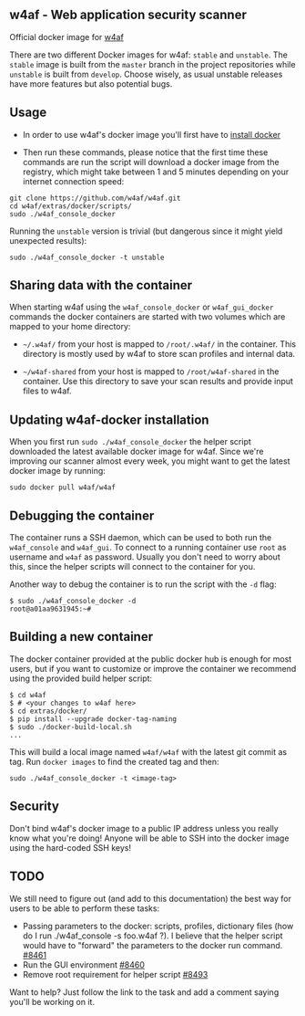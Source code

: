 ## w4af - Web application security scanner
Official docker image for [w4af](http://w4af.net/)

There are two different Docker images for w4af: `stable` and `unstable`. The
`stable` image is built from the `master` branch in the project repositories while
`unstable` is built from `develop`. Choose wisely, as usual unstable releases have
more features but also potential bugs.

## Usage

 * In order to use w4af's docker image you'll first have to
 [install docker](http://docs.docker.com/installation/)
 
 * Then run these commands, please notice that the first time these commands are
 run the script will download a docker image from the registry, which might take
 between 1 and 5 minutes depending on your internet connection speed:

```
git clone https://github.com/w4af/w4af.git
cd w4af/extras/docker/scripts/
sudo ./w4af_console_docker
```

Running the `unstable` version is trivial (but dangerous since it might yield
unexpected results):

```
sudo ./w4af_console_docker -t unstable
```

## Sharing data with the container

When starting w4af using the `w4af_console_docker` or `w4af_gui_docker` commands
the docker containers are started with two volumes which are mapped to your
home directory:

 * `~/.w4af/` from your host is mapped to `/root/.w4af/` in the container.
 This directory is mostly used by w4af to store scan profiles and internal data.
 
 * `~/w4af-shared` from your host is mapped to `/root/w4af-shared` in the container.
 Use this directory to save your scan results and provide input files to w4af.

## Updating w4af-docker installation

When you first run `sudo ./w4af_console_docker` the helper script downloaded the
latest available docker image for w4af. Since we're improving our scanner almost
every week, you might want to get the latest docker image by running:

```
sudo docker pull w4af/w4af
```

## Debugging the container

The container runs a SSH daemon, which can be used to both run the `w4af_console`
and `w4af_gui`. To connect to a running container use `root` as username and
`w4af` as password. Usually you don't need to worry about this, since the helper
scripts will connect to the container for you.

Another way to debug the container is to run the script with the `-d` flag: 

```
$ sudo ./w4af_console_docker -d
root@a01aa9631945:~# 
```

## Building a new container

The docker container provided at the public docker hub is enough for most users,
but if you want to customize or improve the container we recommend using the
provided build helper script:

```
$ cd w4af
$ # <your changes to w4af here>
$ cd extras/docker/
$ pip install --upgrade docker-tag-naming
$ sudo ./docker-build-local.sh
...
```

This will build a local image named `w4af/w4af` with the latest git
commit as tag. Run `docker images` to find the created tag and then:

```
sudo ./w4af_console_docker -t <image-tag>
```

## Security

Don't bind w4af's docker image to a public IP address unless you really know
what you're doing! Anyone will be able to SSH into the docker image using the
hard-coded SSH keys! 

## TODO

We still need to figure out (and add to this documentation) the best way for
users to be able to perform these tasks:
 
 * Passing parameters to the docker: scripts, profiles, dictionary files
   (how do I run ./w4af_console -s foo.w4af ?). I believe that the helper script
   would have to "forward" the parameters to the docker run command.
   [#8461](https://github.com/andresriancho/w3af/issues/8461)
 * Run the GUI environment [#8460](https://github.com/andresriancho/w3af/issues/8460)
 * Remove root requirement for helper script [#8493](https://github.com/andresriancho/w3af/issues/8493)

Want to help? Just follow the link to the task and add a comment saying you'll
be working on it.
